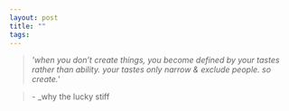```yaml
---
layout: post
title: ""
tags:
---
```

> _'when you don’t create things, you become defined by your tastes rather than
ability. your tastes only narrow & exclude people. so create.'_

> \- _why the lucky stiff

